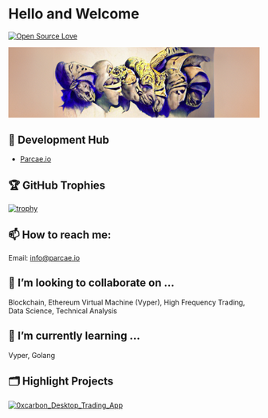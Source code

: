 # Hello and Welcome

[![Open Source Love](https://badges.frapsoft.com/os/v1/open-source.svg?v=102)](https://github.com/ellerbrock/open-source-badge/)

![](https://github.com/c1im4cu5/c1im4cu5/blob/main/godsCollectionBanner.png)

## 📝 Development Hub

- [Parcae.io](https://parcae.io)


<!-- ## &#x1f4c8; GitHub Stats

<a href="https://github.com/c1im4cu5/c1im4cu5">
  <img align="center" src="https://github-readme-stats.vercel.app/api/top-langs/?username=c1im4cu5&hide=c%2B%2B,c,matlab,assembly&title_color=6aa6f8&text_color=8a919a&icon_color=6aa6f8&bg_color=22272e" alt="C1im4cu5's GitHub Stats" />
</a>

<a href="https://github.com/c1im4cu5/c1im4cu5">
  <img align="center" src="https://github-readme-stats.vercel.app/api?username=c1im4cu5&show_icons=true&line_height=27&count_private=true&title_color=6aa6f8&text_color=8a919a&icon_color=6aa6f8&bg_color=22272e" alt="C1im4cu5's GitHub Stats" />
</a> -->

## 🏆 GitHub Trophies

[![trophy](https://github-profile-trophy.vercel.app/?username=c1im4cu5)](https://github.com/ryo-ma/github-profile-trophy)


## 📫 How to reach me:
Email: info@parcae.io

## 👯 I’m looking to collaborate on ...
Blockchain, Ethereum Virtual Machine (Vyper), High Frequency Trading, Data Science, Technical Analysis

## 🌱 I’m currently learning ...
Vyper, Golang

## 🗂️ Highlight Projects

<a href="https://github.com/c1im4cu5/0xcarbon_Desktop_Trading_App">
  <img align="center" src="https://github-readme-stats.vercel.app/api/pin/?username=c1im4cu5&repo=0xcarbon_Desktop_Trading_App&show_icons=true&line_height=27&title_color=6aa6f8&text_color=8a919a&icon_color=6aa6f8&bg_color=22272e" alt="0xcarbon_Desktop_Trading_App" />
</a>
